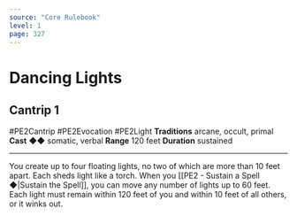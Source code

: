 ```yaml
---
source: "Core Rulebook"
level: 1
page: 327
---
```


# Dancing Lights
## Cantrip 1
#PE2Cantrip #PE2Evocation #PE2Light 
**Traditions** arcane, occult, primal
**Cast** ◆◆ somatic, verbal
**Range** 120 feet
**Duration** sustained

-----
You create up to four floating lights, no two of which are more than 10 feet apart. Each sheds light like a torch. When you [[PE2 - Sustain a Spell ◆|Sustain the Spell]], you can move any number of lights up to 60 feet. Each light must remain within 120 feet of you and within 10 feet of all others, or it winks out.